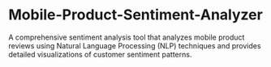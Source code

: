 # Mobile-Product-Sentiment-Analyzer
A comprehensive sentiment analysis tool that analyzes mobile product reviews using Natural Language Processing (NLP) techniques and provides detailed visualizations of customer sentiment patterns.
